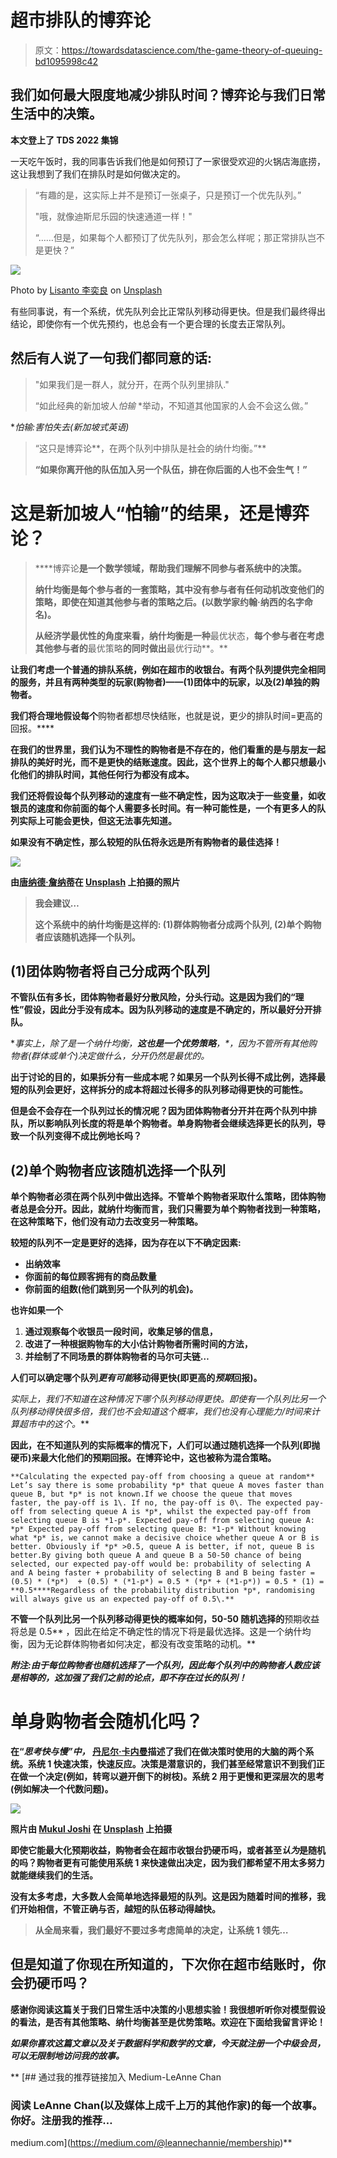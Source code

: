 # 超市排队的博弈论

> 原文：<https://towardsdatascience.com/the-game-theory-of-queuing-bd1095998c42>

## 我们如何最大限度地减少排队时间？博弈论与我们日常生活中的决策。

**本文登上了 TDS 2022 集锦**

一天吃午饭时，我的同事告诉我们他是如何预订了一家很受欢迎的火锅店海底捞，这让我想到了我们在排队时是如何做决定的。

> “有趣的是，这实际上并不是预订一张桌子，只是预订一个优先队列。”
> 
> "哦，就像迪斯尼乐园的快速通道一样！"
> 
> “……但是，如果每个人都预订了优先队列，那会怎么样呢；那正常排队岂不是更快？”

![](img/48de38f5094873a81ec86d3974ac0759.png)

Photo by [Lisanto 李奕良](https://unsplash.com/@lisanto_?utm_source=medium&utm_medium=referral) on [Unsplash](https://unsplash.com?utm_source=medium&utm_medium=referral)

有些同事说，有一个系统，优先队列会比正常队列移动得更快。但是我们最终得出结论，即使你有一个优先预约，也总会有一个更合理的长度去正常队列。

## 然后有人说了一句我们都同意的话:

> "如果我们是一群人，就分开，在两个队列里排队."
> 
> “如此经典的新加坡人*怕输* *举动，不知道其他国家的人会不会这么做。”

**怕输:害怕失去(新加坡式英语)*

> “这只是博弈论**，在两个队列中排队是社会的纳什均衡。”**
> 
> **“如果你离开他的队伍加入另一个队伍，排在你后面的人也不会生气！”**

# **这是新加坡人“怕输”的结果，还是博弈论？**

> ****博弈论**是一个数学领域，帮助我们理解不同参与者系统中的决策。**
> 
> **纳什均衡是每个参与者的一套策略，其中没有参与者有任何动机改变他们的策略，即使在知道其他参与者的策略之后。(以数学家约翰·纳西的名字命名)。**
> 
> **从经济学最优性的角度来看，纳什均衡是一种**最优状态，**每个参与者在考虑其他参与者的**最优策略**的同时做出**最优行动**。**

**让我们考虑一个普通的排队系统，例如在超市的收银台。有两个队列提供完全相同的服务，并且有两种类型的玩家(购物者)——(1)团体中的玩家，以及(2)单独的购物者。**

**我们将合理地假设每个**购物者都想尽快结账，也就是说，更少的排队时间=更高的回报。****

**在我们的世界里，我们认为不理性的购物者是不存在的，他们看重的是与朋友一起排队的美好时光，而不是更快的结账速度。因此，这个世界上的每个人都只想最小化他们的排队时间，其他任何行为都没有成本。**

**我们还将假设每个队列移动的速度有一些不确定性，因为这取决于一些变量，如收银员的速度和你前面的每个人需要多长时间。有一种可能性是，一个有更多人的队列实际上可能会更快，但这无法事先知道。**

**如果没有不确定性，那么较短的队伍将永远是所有购物者的最佳选择！**

**![](img/d1d6311a7b772a2c45609eef3a5f38f2.png)**

**由[唐纳德·詹纳蒂](https://unsplash.com/@wizwow?utm_source=medium&utm_medium=referral)在 [Unsplash](https://unsplash.com?utm_source=medium&utm_medium=referral) 上拍摄的照片**

> **我会建议…**
> 
> ****这个系统中的纳什均衡是这样的:
> (1)群体购物者分成两个队列,
> (2)单个购物者应该随机选择一个队列。****

## **(1)团体购物者将自己分成两个队列**

**不管队伍有多长，团体购物者最好分散风险，分头行动。这是因为我们的“理性”假设，因此分手没有成本。因为队列移动的速度是不确定的，所以最好分开排队。**

**事实上，除了是一个纳什均衡，**这也是一个优势策略**，*，*因为不管所有其他购物者(群体或单个)决定做什么，分开仍然是最优的。**

**出于讨论的目的，如果拆分有一些成本呢？如果另一个队列长得不成比例，选择最短的队列会更好，这样拆分的成本将超过长得多的队列移动得更快的可能性。**

**但是会不会存在一个队列过长的情况呢？因为团体购物者分开并在两个队列中排队，所以影响队列长度的将是单个购物者。单身购物者会继续选择更长的队列，导致一个队列变得不成比例地长吗？**

## **(2)单个购物者应该随机选择一个队列**

**单个购物者必须在两个队列中做出选择。不管单个购物者采取什么策略，团体购物者总是会分开。因此，就纳什均衡而言，我们只需要为单个购物者找到一种策略，在这种策略下，他们没有动力去改变另一种策略。**

**较短的队列不一定是更好的选择，因为存在以下不确定因素:**

*   **出纳效率**
*   **你面前的每位顾客拥有的商品数量**
*   **你前面的组数(他们跳到另一个队列的机会)。**

**也许如果一个**

1.  **通过观察每个收银员一段时间，收集足够的信息，**
2.  **改进了一种根据购物车的大小估计购物者所需时间的方法，**
3.  **并绘制了不同场景的群体购物者的马尔可夫链…**

**人们可以确定哪个队列*更有可能*移动得更快(即更高的*预期*回报)。**

**实际上，我们不知道在这种情况下哪个队列移动得更快。即使有一个队列比另一个队列移动得快很多倍，我们也不会知道这个概率，我们也没有心理能力/时间来计算超市中的这个*。***

**因此，在不知道队列的实际概率的情况下，人们可以通过随机选择一个队列(即抛硬币)来最大化他们的预期回报。在博弈论中，这也被称为混合策略。**

```
**Calculating the expected pay-off from choosing a queue at random** Let’s say there is some probability *p* that queue A moves faster than queue B, but *p* is not known.If we choose the queue that moves faster, the pay-off is 1\. If no, the pay-off is 0\. The expected pay-off from selecting queue A is *p*, whilst the expected pay-off from selecting queue B is *1-p*. Expected pay-off from selecting queue A: *p* Expected pay-off from selecting queue B: *1-p* Without knowing what *p* is, we cannot make a decisive choice whether queue A or B is better. Obviously if *p* >0.5, queue A is better, if not, queue B is better.By giving both queue A and queue B a 50-50 chance of being selected, our expected pay-off would be: probability of selecting A and A being faster + probability of selecting B and B being faster = (0.5) * (*p*)  + (0.5) * (*1-p*) = 0.5 * (*p* + (*1-p*)) = 0.5 * (1) = **0.5****Regardless of the probability distribution *p*, randomising will always give us an expected pay-off of 0.5\.** 
```

**不管一个队列比另一个队列移动得更快的概率如何，50-50 随机选择的**预期收益将总是 0.5** ，因此在给定不确定性的情况下将是最优选择。这是一个纳什均衡，因为无论群体购物者如何决定，都没有改变策略的动机。**

***附注:由于每位购物者也随机选择了一个队列，因此每个队列中的购物者人数应该是相等的，这加强了我们之前的论点，即不存在过长的队列！***

# **单身购物者会随机化吗？**

**在“*思考快与慢”中，* [丹尼尔·卡内曼](https://en.wikipedia.org/wiki/Daniel_Kahneman)描述了我们在做决策时使用的大脑的两个系统。系统 1 快速决策，快速反应。决策是潜意识的，我们甚至经常意识不到我们正在做一个决定(例如，转弯以避开倒下的树枝)。系统 2 用于更慢和更深层次的思考(例如解决一个代数问题)。**

**![](img/89bff4c56091c924fd25d197f60ae625.png)**

**照片由 [Mukul Joshi](https://unsplash.com/@muk_l_?utm_source=medium&utm_medium=referral) 在 [Unsplash](https://unsplash.com?utm_source=medium&utm_medium=referral) 上拍摄**

**即使它能最大化预期收益，购物者会在超市收银台扔硬币吗，或者甚至*认为*是随机的吗？购物者更有可能使用系统 1 来快速做出决定，因为我们都希望不用太多努力就能继续我们的生活。**

**没有太多考虑，大多数人会简单地选择最短的队列。这是因为随着时间的推移，我们开始相信，不管正确与否，越短的队伍移动得越快。**

> **从全局来看，我们最好不要过多考虑简单的决定，让系统 1 领先…**

## **但是知道了你现在所知道的，下次你在超市结账时，你会扔硬币吗？**

**感谢你阅读这篇关于我们日常生活中决策的小思想实验！**我很想听听你对模型假设的看法**，是否有其他策略、纳什均衡甚至是优势策略。欢迎在下面给我留言评论！**

***如果你喜欢这篇文章以及关于数据科学和数学的文章，今天就注册一个中级会员，可以无限制地访问我的故事。***

**[](https://medium.com/@leannechannie/membership) [## 通过我的推荐链接加入 Medium-LeAnne Chan

### 阅读 LeAnne Chan(以及媒体上成千上万的其他作家)的每一个故事。你好。注册我的推荐…

medium.com](https://medium.com/@leannechannie/membership)**